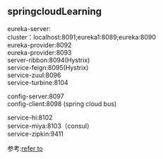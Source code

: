 ## springcloudLearning  

eureka-server:  
cluster：localhost:8091;eureka1:8089;eureka:8090  
eureka-provider:8092  
eureka-provider:8093  
server-ribbon:8094(Hystrix)  
service-feign:8095(Hystrix)  
service-zuul:8096  
service-turbine:8104  

config-server:8097  
config-client:8098 (spring cloud bus)  

service-hi:8102  
service-miya:8103（consul）  
service-zipkin:9411  

参考:[refer to](https://blog.csdn.net/forezp/article/details/70148833)
